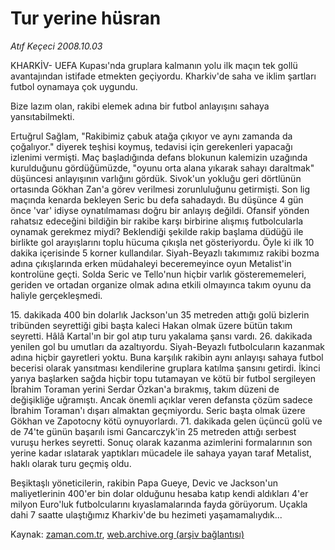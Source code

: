 # Tur yerine hüsran

*Atıf Keçeci 2008.10.03*

<tr><td class="metin" colspan="2" style="padding-top: 20px; padding-left: 5px; padding-right: 10px;">KHARKİV- UEFA Kupası'nda gruplara kalmanın yolu ilk maçın tek gollü avantajından istifade etmekten geçiyordu. Kharkiv'de saha ve iklim şartları futbol oynamaya çok uygundu.</td></tr><tr><td class="metin" colspan="2" style="padding-top: 20px; padding-left: 5px; padding-right: 10px;"><p>Bize lazım olan, rakibi elemek adına bir futbol anlayışını sahaya yansıtabilmekti.
<p>Ertuğrul Sağlam, "Rakibimiz çabuk atağa çıkıyor ve aynı zamanda da çoğalıyor." diyerek teşhisi koymuş, tedavisi için gerekenleri yapacağı izlenimi vermişti. Maç başladığında defans blokunun kalemizin uzağında kurulduğunu gördüğümüzde, "oyunu orta alana yıkarak sahayı daraltmak" düşüncesi anlayışının varlığını gördük. Sivok'un yokluğu geri dörtlünün ortasında Gökhan Zan'a görev verilmesi zorunluluğunu getirmişti. Son lig maçında kenarda bekleyen Seric bu defa sahadaydı. Bu düşünce 4 gün önce 'var' idiyse oynatılmaması doğru bir anlayış değildi. Ofansif yönden rahatsız edeceğini bildiğin bir rakibe karşı birbirine alışmış futbolcularla oynamak gerekmez miydi? Beklendiği şekilde rakip başlama düdüğü ile birlikte gol arayışlarını toplu hücuma çıkışla net gösteriyordu. Öyle ki ilk 10 dakika içerisinde 5 korner kullandılar. Siyah-Beyazlı takımımız rakibi bozma adına çıkışlarında erken müdahaleyi beceremeyince oyun Metalist'in kontrolüne geçti. Solda Seric ve Tello'nun hiçbir varlık gösterememeleri, geriden ve ortadan organize olmak adına etkili olmayınca takım oyunu da haliyle gerçekleşmedi. 
<p>15. dakikada 400 bin dolarlık Jackson'un 35 metreden attığı golü bizlerin tribünden seyrettiği gibi başta kaleci Hakan olmak üzere bütün takım seyretti. Hâlâ Kartal'ın bir gol atıp turu yakalama şansı vardı. 26. dakikada yenilen gol bu umutları da azaltıyordu. Siyah-Beyazlı futbolcuların kazanmak adına hiçbir gayretleri yoktu. Buna karşılık rakibin aynı anlayışı sahaya futbol becerisi olarak yansıtması kendilerine gruplara katılma şansını getirdi. İkinci yarıya başlarken sağda hiçbir topu tutamayan ve kötü bir futbol sergileyen İbrahim Toraman yerini Serdar Özkan'a bırakmış, takım düzeni de değişikliğe uğramıştı. Ancak önemli açıklar veren defansta çözüm sadece İbrahim Toraman'ı dışarı almaktan geçmiyordu. Seric başta olmak üzere Gökhan ve Zapotocny kötü oynuyorlardı. 71. dakikada gelen üçüncü golü ve de 74'te günün başarılı ismi Gancarczyk'in 25 metreden attığı serbest vuruşu herkes seyretti. Sonuç olarak kazanma azimlerini formalarının son yerine kadar ıslatarak yaptıkları mücadele ile sahaya yayan taraf Metalist, haklı olarak turu geçmiş oldu. 
<p>Beşiktaşlı yöneticilerin, rakibin Papa Gueye, Devic ve Jackson'un maliyetlerinin 400'er bin dolar olduğunu hesaba katıp kendi aldıkları 4'er milyon Euro'luk futbolcularını kıyaslamalarında fayda görüyorum. Uçakla dahi 7 saatte ulaştığımız Kharkiv'de bu hezimeti yaşamamalıydık... <br/></p></p></p></p></td></tr>

Kaynak: [zaman.com.tr](http://zaman.com.tr/yazar.do?yazino=745076), [web.archive.org (arşiv bağlantısı)](http://web.archive.org/web/20081012141452/http://www.zaman.com.tr:80/yazar.do?yazino=745076)
